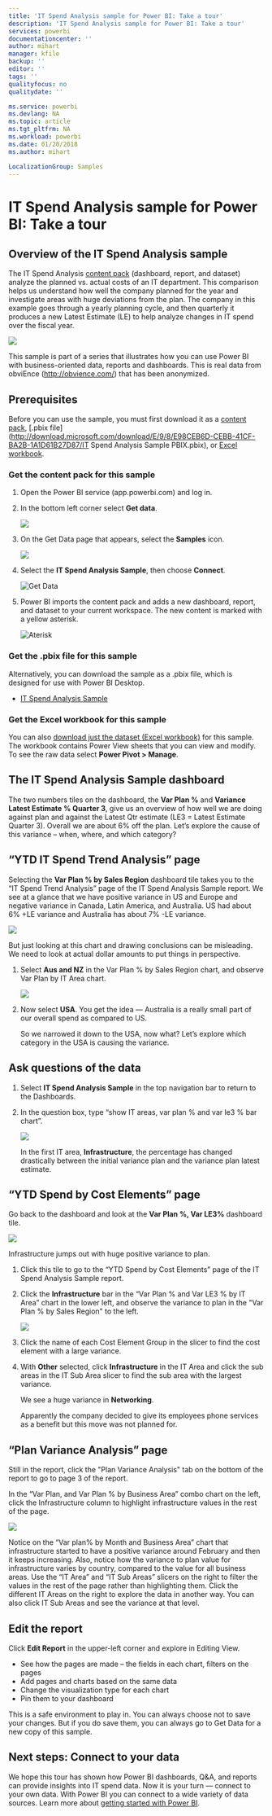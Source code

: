 ```yaml
---
title: 'IT Spend Analysis sample for Power BI: Take a tour'
description: 'IT Spend Analysis sample for Power BI: Take a tour'
services: powerbi
documentationcenter: ''
author: mihart
manager: kfile
backup: ''
editor: ''
tags: ''
qualityfocus: no
qualitydate: ''

ms.service: powerbi
ms.devlang: NA
ms.topic: article
ms.tgt_pltfrm: NA
ms.workload: powerbi
ms.date: 01/20/2018
ms.author: mihart

LocalizationGroup: Samples
---
```

# IT Spend Analysis sample for Power BI: Take a tour

## Overview of the IT Spend Analysis sample
The IT Spend Analysis [content pack](service-organizational-content-pack-introduction.md) (dashboard, report, and dataset) analyze the planned vs. actual costs of an IT department. This comparison helps us understand how well the company planned for the year and investigate areas with huge deviations from the plan. The company in this example goes through a yearly planning cycle, and then quarterly it produces a new Latest Estimate (LE) to help analyze changes in IT spend over the fiscal year.

![](media/sample-it-spend/it1.png)

This sample is part of a series that illustrates how you can use Power BI with business-oriented data, reports and dashboards. This is real data from obviEnce (<http://obvience.com/>) that has been anonymized.

## Prerequisites

 Before you can use the sample, you must first download it as a [content pack](https://docs.microsoft.com/en-us/power-bi/sample-it-spend#get-the-content-pack-for-this-sample), [.pbix file](http://download.microsoft.com/download/E/9/8/E98CEB6D-CEBB-41CF-BA2B-1A1D61B27D87/IT Spend Analysis Sample PBIX.pbix), or 
[Excel workbook](http://go.microsoft.com/fwlink/?LinkId=529783).

### Get the content pack for this sample

1. Open the Power BI service (app.powerbi.com) and log in.
2. In the bottom left corner select **Get data**.
   
    ![](media/sample-datasets/power-bi-get-data.png)
3. On the Get Data page that appears, select the **Samples** icon.
   
   ![](media/sample-datasets/power-bi-samples-icon.png)
4. Select the **IT Spend Analysis Sample**, then choose **Connect**.  
  
   ![Get Data](media/sample-it-spend/it-connect.png)
   
5. Power BI imports the content pack and adds a new dashboard, report, and dataset to your current workspace. The new content is marked with a yellow asterisk. 
   
   ![Aterisk](media/sample-it-spend/it-asterisk.png)
  
### Get the .pbix file for this sample

Alternatively, you can download the sample as a .pbix file, which is designed for use with Power BI Desktop. 

 * [IT Spend Analysis Sample](http://download.microsoft.com/download/E/9/8/E98CEB6D-CEBB-41CF-BA2B-1A1D61B27D87/IT%20Spend%20Analysis%20Sample%20PBIX.pbix)

### Get the Excel workbook for this sample
You can also [download just the dataset (Excel workbook)](http://go.microsoft.com/fwlink/?LinkId=529783) for this sample. The workbook contains Power View sheets that you can view and modify. To see the raw data select **Power Pivot > Manage**.


## The IT Spend Analysis Sample dashboard
The two numbers tiles on the dashboard, the **Var Plan %** and **Variance Latest Estimate % Quarter 3**, give us an overview of how well we are doing against plan and against the Latest Qtr estimate (LE3 = Latest Estimate Quarter 3). Overall we are about 6% off the plan. Let’s explore the cause of this variance – when, where, and which category?

## “YTD IT Spend Trend Analysis” page
Selecting the **Var Plan % by Sales Region** dashboard tile takes you to the “IT Spend Trend Analysis” page of the IT Spend Analysis Sample report. We see at a glance that we have positive variance in US and Europe and negative variance in Canada, Latin America, and Australia. US had about 6% +LE variance and Australia has about 7% -LE variance.

![](media/sample-it-spend/it2.png)

But just looking at this chart and drawing conclusions can be misleading. We need to look at actual dollar amounts to put things in perspective.

1. Select **Aus and NZ**﻿ in the Var Plan % by Sales Region chart, and observe Var Plan by IT Area chart.

   ![](media/sample-it-spend/it3.png)
2. Now select **USA**. You get the idea — Australia is a really small part of our overall spend as compared to US.

    So we narrowed it down to the USA, now what? Let’s explore which category in the USA is causing the variance.

## Ask questions of the data
1. Select **IT Spend Analysis Sample** in the top navigation bar to return to the Dashboards.
2. In the question box, type “show IT areas, var plan % and var le3 % bar chart”.

   ![](media/sample-it-spend/it4.png)

   In the first IT area, **Infrastructure**, the percentage has changed drastically between the initial variance plan and the variance plan latest estimate.

## “YTD Spend by Cost Elements” page
Go back to the dashboard and look at the **Var Plan %, Var LE3%** dashboard tile.

![](media/sample-it-spend/it5.png)

Infrastructure jumps out with huge positive variance to plan.

1. Click this tile to go to the “YTD Spend by Cost Elements” page of the IT Spend Analysis Sample report.
2. Click the **Infrastructure** bar in the “Var Plan % and Var LE3 % by IT Area” chart in the lower left, and observe the variance to plan in the "Var Plan % by Sales Region" to the left.

    ![](media/sample-it-spend/it6.png)
3. Click the name of each Cost Element Group in the slicer to find the cost element with a large variance.
4. With **Other** selected, click **Infrastructure** in the IT Area and click the sub areas in the IT Sub Area slicer to find the sub area with the largest variance.  

   We see a huge variance in **Networking**.

   Apparently the company decided to give its employees phone services as a benefit but this move was not planned for.

## “Plan Variance Analysis” page
Still in the report, click the "Plan Variance Analysis" tab on the bottom of the report to go to page 3 of the report.

In the “Var Plan, and Var Plan % by Business Area” combo chart on the left, click the Infrastructure column to highlight infrastructure values in the rest of the page.

![](media/sample-it-spend/it7.png)

Notice on the “Var plan% by Month and Business Area” chart that infrastructure started to have a positive variance around February and then it keeps increasing. Also, notice how the variance to plan value for infrastructure varies by country, compared to the value for all business areas. Use the “IT Area” and “IT Sub Areas” slicers on the right to filter the values in the rest of the page rather than highlighting them. Click the different IT Areas on the right to explore the data in another way. You can also click IT Sub Areas and see the variance at that level.

## Edit the report
Click **Edit Report** in the upper-left corner and explore in Editing View.

* See how the pages are made – the fields in each chart, filters on the pages
* Add pages and charts based on the same data
* Change the visualization type for each chart
* Pin them to your dashboard

This is a safe environment to play in. You can always choose not to save your changes. But if you do save them, you can always go to Get Data for a new copy of this sample.

## Next steps: Connect to your data
We hope this tour has shown how Power BI dashboards, Q&A, and reports can provide insights into IT spend data. Now it is your turn — connect to your own data. With Power BI you can connect to a wide variety of data sources. Learn more about [getting started with Power BI](service-get-started.md).
